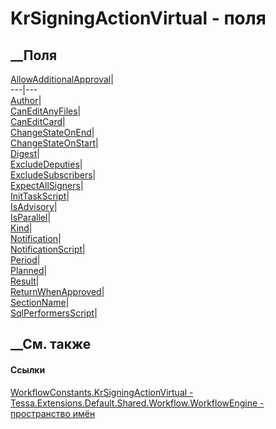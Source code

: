 # KrSigningActionVirtual - поля
##  __Поля
[AllowAdditionalApproval](F_Tessa_Extensions_Default_Shared_Workflow_WorkflowEngine_WorkflowConstants_KrSigningActionVirtual_AllowAdditionalApproval.htm)|  
---|---  
[Author](F_Tessa_Extensions_Default_Shared_Workflow_WorkflowEngine_WorkflowConstants_KrSigningActionVirtual_Author.htm)|  
[CanEditAnyFiles](F_Tessa_Extensions_Default_Shared_Workflow_WorkflowEngine_WorkflowConstants_KrSigningActionVirtual_CanEditAnyFiles.htm)|  
[CanEditCard](F_Tessa_Extensions_Default_Shared_Workflow_WorkflowEngine_WorkflowConstants_KrSigningActionVirtual_CanEditCard.htm)|  
[ChangeStateOnEnd](F_Tessa_Extensions_Default_Shared_Workflow_WorkflowEngine_WorkflowConstants_KrSigningActionVirtual_ChangeStateOnEnd.htm)|  
[ChangeStateOnStart](F_Tessa_Extensions_Default_Shared_Workflow_WorkflowEngine_WorkflowConstants_KrSigningActionVirtual_ChangeStateOnStart.htm)|  
[Digest](F_Tessa_Extensions_Default_Shared_Workflow_WorkflowEngine_WorkflowConstants_KrSigningActionVirtual_Digest.htm)|  
[ExcludeDeputies](F_Tessa_Extensions_Default_Shared_Workflow_WorkflowEngine_WorkflowConstants_KrSigningActionVirtual_ExcludeDeputies.htm)|  
[ExcludeSubscribers](F_Tessa_Extensions_Default_Shared_Workflow_WorkflowEngine_WorkflowConstants_KrSigningActionVirtual_ExcludeSubscribers.htm)|  
[ExpectAllSigners](F_Tessa_Extensions_Default_Shared_Workflow_WorkflowEngine_WorkflowConstants_KrSigningActionVirtual_ExpectAllSigners.htm)|  
[InitTaskScript](F_Tessa_Extensions_Default_Shared_Workflow_WorkflowEngine_WorkflowConstants_KrSigningActionVirtual_InitTaskScript.htm)|  
[IsAdvisory](F_Tessa_Extensions_Default_Shared_Workflow_WorkflowEngine_WorkflowConstants_KrSigningActionVirtual_IsAdvisory.htm)|  
[IsParallel](F_Tessa_Extensions_Default_Shared_Workflow_WorkflowEngine_WorkflowConstants_KrSigningActionVirtual_IsParallel.htm)|  
[Kind](F_Tessa_Extensions_Default_Shared_Workflow_WorkflowEngine_WorkflowConstants_KrSigningActionVirtual_Kind.htm)|  
[Notification](F_Tessa_Extensions_Default_Shared_Workflow_WorkflowEngine_WorkflowConstants_KrSigningActionVirtual_Notification.htm)|  
[NotificationScript](F_Tessa_Extensions_Default_Shared_Workflow_WorkflowEngine_WorkflowConstants_KrSigningActionVirtual_NotificationScript.htm)|  
[Period](F_Tessa_Extensions_Default_Shared_Workflow_WorkflowEngine_WorkflowConstants_KrSigningActionVirtual_Period.htm)|  
[Planned](F_Tessa_Extensions_Default_Shared_Workflow_WorkflowEngine_WorkflowConstants_KrSigningActionVirtual_Planned.htm)|  
[Result](F_Tessa_Extensions_Default_Shared_Workflow_WorkflowEngine_WorkflowConstants_KrSigningActionVirtual_Result.htm)|  
[ReturnWhenApproved](F_Tessa_Extensions_Default_Shared_Workflow_WorkflowEngine_WorkflowConstants_KrSigningActionVirtual_ReturnWhenApproved.htm)|  
[SectionName](F_Tessa_Extensions_Default_Shared_Workflow_WorkflowEngine_WorkflowConstants_KrSigningActionVirtual_SectionName.htm)|  
[SqlPerformersScript](F_Tessa_Extensions_Default_Shared_Workflow_WorkflowEngine_WorkflowConstants_KrSigningActionVirtual_SqlPerformersScript.htm)|  
## __См. также
#### Ссылки
[WorkflowConstants.KrSigningActionVirtual -
](T_Tessa_Extensions_Default_Shared_Workflow_WorkflowEngine_WorkflowConstants_KrSigningActionVirtual.htm)
[Tessa.Extensions.Default.Shared.Workflow.WorkflowEngine - пространство
имён](N_Tessa_Extensions_Default_Shared_Workflow_WorkflowEngine.htm)
